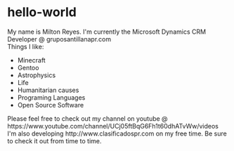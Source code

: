 # hello-world
<p>My name is Milton Reyes. I'm currently the Microsoft Dynamics CRM Developer @ gruposantillanapr.com
<br>Things I like:</p>
  <ul><li>Minecraft</li>
  <li>Gentoo</li>
  <li>Astrophysics</li>
  <li>Life</li>
  <li>Humanitarian causes</li>
  <li>Programing Languages</li>
  <li>Open Source Software</li></ul>
<p>Please feel free to check out my channel on youtube @ https://www.youtube.com/channel/UCj05ftBqG6Fh1t60dhATvWw/videos
I'm also developing http://www.clasificadospr.com on my free time. Be sure to check it out from time to time.</p>
